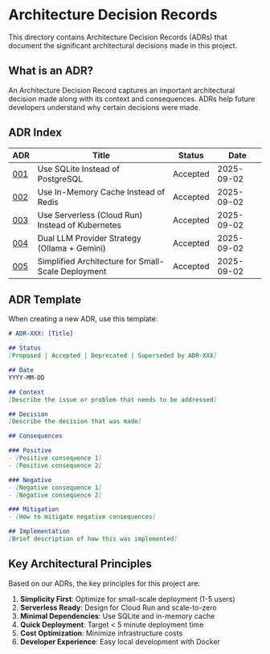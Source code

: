 # Architecture Decision Records

This directory contains Architecture Decision Records (ADRs) that document the significant architectural decisions made in this project.

## What is an ADR?

An Architecture Decision Record captures an important architectural decision made along with its context and consequences. ADRs help future developers understand why certain decisions were made.

## ADR Index

| ADR | Title | Status | Date |
|-----|-------|--------|------|
| [001](001-sqlite-over-postgresql.md) | Use SQLite Instead of PostgreSQL | Accepted | 2025-09-02 |
| [002](002-memory-cache-over-redis.md) | Use In-Memory Cache Instead of Redis | Accepted | 2025-09-02 |
| [003](003-serverless-over-kubernetes.md) | Use Serverless (Cloud Run) Instead of Kubernetes | Accepted | 2025-09-02 |
| [004](004-dual-llm-provider-strategy.md) | Dual LLM Provider Strategy (Ollama + Gemini) | Accepted | 2025-09-02 |
| [005](005-simplified-architecture.md) | Simplified Architecture for Small-Scale Deployment | Accepted | 2025-09-02 |

## ADR Template

When creating a new ADR, use this template:

```markdown
# ADR-XXX: [Title]

## Status
[Proposed | Accepted | Deprecated | Superseded by ADR-XXX]

## Date
YYYY-MM-DD

## Context
[Describe the issue or problem that needs to be addressed]

## Decision
[Describe the decision that was made]

## Consequences

### Positive
- [Positive consequence 1]
- [Positive consequence 2]

### Negative
- [Negative consequence 1]
- [Negative consequence 2]

### Mitigation
- [How to mitigate negative consequences]

## Implementation
[Brief description of how this was implemented]
```

## Key Architectural Principles

Based on our ADRs, the key principles for this project are:

1. **Simplicity First**: Optimize for small-scale deployment (1-5 users)
2. **Serverless Ready**: Design for Cloud Run and scale-to-zero
3. **Minimal Dependencies**: Use SQLite and in-memory cache
4. **Quick Deployment**: Target < 5 minute deployment time
5. **Cost Optimization**: Minimize infrastructure costs
6. **Developer Experience**: Easy local development with Docker
